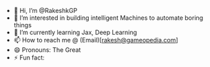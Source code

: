- 👋 Hi, I’m @RakeshkGP
- 👀 I’m interested in building intelligent Machines to automate boring things
- 🌱 I’m currently learning Jax, Deep Learning
- 📫 How to reach me @ (Email)[rakesh@gameopedia.com]
- 😄 Pronouns: The Great
- ⚡ Fun fact: 

<!---
RakeshkGP/RakeshkGP is a ✨ special ✨ repository because its `README.md` (this file) appears on your GitHub profile.
You can click the Preview link to take a look at your changes.
--->
